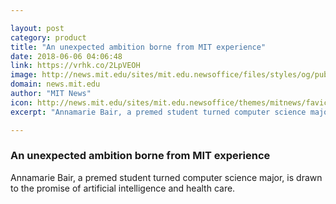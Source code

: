 ```yaml
---

layout: post
category: product
title: "An unexpected ambition borne from MIT experience"
date: 2018-06-06 04:06:48
link: https://vrhk.co/2LpVEOH
image: http://news.mit.edu/sites/mit.edu.newsoffice/files/styles/og/public/images/2018/MIT-Student-Bair.jpg
domain: news.mit.edu
author: "MIT News"
icon: http://news.mit.edu/sites/mit.edu.newsoffice/themes/mitnews/favicon.ico
excerpt: "Annamarie Bair, a premed student turned computer science major, is drawn to the promise of artificial intelligence and health care."

---
```


### An unexpected ambition borne from MIT experience

Annamarie Bair, a premed student turned computer science major, is drawn to the promise of artificial intelligence and health care.